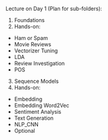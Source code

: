
Lecture on Day 1 (Plan for sub-folders):

1) Foundations 
2) Hands-on: 
 - Ham or Spam
 - Movie Reviews
 - Vectorizer Tuning
 - LDA
 - Review Investigation
 - POS

 3) Sequence Models
 4) Hands-on:
 - Embedding
 - Embedding Word2Vec
 - Sentiment Analysis
 - Text Generation
 - NLP_CNN
 - Optional